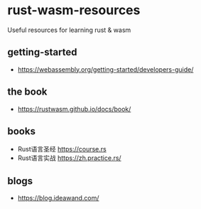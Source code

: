 # rust-wasm-resources
Useful resources for learning rust &amp; wasm

## getting-started
* <https://webassembly.org/getting-started/developers-guide/>

## the book
* <https://rustwasm.github.io/docs/book/>

## books
* Rust语言圣经 <https://course.rs>
* Rust语言实战 <https://zh.practice.rs/>

## blogs
* <https://blog.ideawand.com/>
